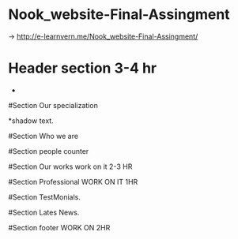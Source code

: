 # Nook_website-Final-Assingment
 &#8594; http://e-learnvern.me/Nook_website-Final-Assingment/

# Header section 3-4 hr
*


#Section Our specialization 
 
*shadow text.



#Section Who we are


#Section people counter


#Section Our works   work on it 2-3 HR
 
#Section Professional WORK ON IT 1HR


#Section TestMonials.


#Section Lates News.



#Section footer WORK ON 2HR




